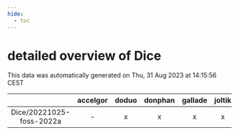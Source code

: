 ```yaml
---
hide:
  - toc
---
```


detailed overview of Dice
=========================


This data was automatically generated on Thu, 31 Aug 2023 at 14:15:56 CEST  

| |accelgor|doduo|donphan|gallade|joltik|skitty|swalot|victini|
| :---: | :---: | :---: | :---: | :---: | :---: | :---: | :---: | :---: |
|Dice/20221025-foss-2022a|-|x|x|x|x|x|x|x|
